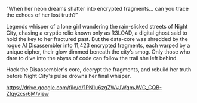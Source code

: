 "When her neon dreams shatter into encrypted fragments… can you trace the echoes of her lost truth?"

Legends whisper of a lone girl wandering the rain-slicked streets of Night City, chasing a cryptic relic known only as R3LOAD, a digital ghost said to hold the key to her fractured past. But the data-core was shredded by the rogue AI Disassembler into 11,423 encrypted fragments, each warped by a unique cipher, their glow dimmed beneath the city’s smog. Only those who dare to dive into the abyss of code can follow the trail she left behind.

Hack the Disassembler's core, decrypt the fragments, and rebuild her truth before Night City's pulse drowns her final whisper.

https://drive.google.com/file/d/1PN1u6zgZWvJWqmJWG_CQB-ZIqyzcsr6M/view
